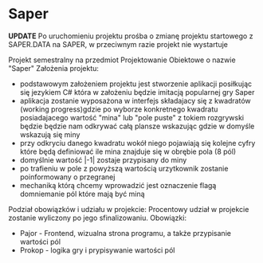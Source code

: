 # Saper

<b>UPDATE</b>
  Po uruchomieniu projektu prośba o zmianę projektu startowego z SAPER.DATA na SAPER, w przeciwnym razie projekt nie wystartuje

Projekt semestralny na przedmiot Projektowanie Obiektowe o nazwie "Saper"
Założenia projektu:
- podstawowym założeniem projektu jest stworzenie aplikacji posiłkując się jezykiem C# która w założeniu będzie imitacją popularnej gry Saper
- aplikacja zostanie wyposażona w interfejs składajacy się z kwadratów (working progress)gdzie po wyborze konkretnego kwadratu posiadajacego wartość "mina" lub "pole puste" z tokiem rozgrywski będzie będzie nam odkrywać całą plansze wskazując gdzie w domyśle wskazują się miny
- przy odkryciu danego kwadratu wokół niego pojawiają się kolejne cyfry które będą definiować ile mina znajduje się w obrębie pola (8 pól)
- domyślnie wartość |-1| zostaje przypisany do miny
- po trafieniu w pole z powyższą wartością urzytkownik zostanie poinformowany o przegranej
- mechaniką którą chcemy wprowadzić jest oznaczenie flagą domniemanie pól które mają być miną








Podział obowiązków i udziału w projekcie:
Procentowy udział w projekcie zostanie wyliczony po jego sfinalizowaniu. 
Obowiązki:

- Pajor - Frontend, wizualna strona programu, a także przypisanie wartości pól
- Prokop - logika gry i prypisywanie wartości pól
